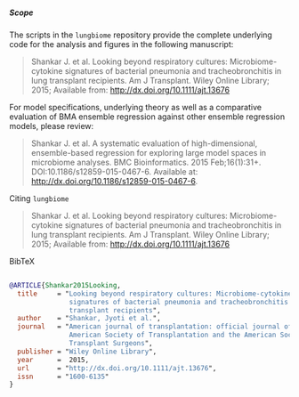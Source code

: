 ##### Scope
The scripts in the `lungbiome` repository provide the complete underlying code for the analysis and figures in the following manuscript:

> Shankar J. et al. Looking beyond respiratory cultures: Microbiome-cytokine signatures of bacterial pneumonia and tracheobronchitis in lung transplant recipients. Am J Transplant. Wiley Online Library; 2015; Available from: http://dx.doi.org/10.1111/ajt.13676

For model specifications, underlying theory as well as a comparative evaluation of BMA ensemble regression against other ensemble regression models, please review:

> Shankar J. et al. A systematic evaluation of high-dimensional, ensemble-based regression for exploring large model spaces in microbiome analyses. BMC Bioinformatics. 2015 Feb;16(1):31+. DOI:10.1186/s12859-015-0467-6. Available at: http://dx.doi.org/10.1186/s12859-015-0467-6.

Citing `lungbiome`

> Shankar J. et al. Looking beyond respiratory cultures: Microbiome-cytokine signatures of bacterial pneumonia and tracheobronchitis in lung transplant recipients. Am J Transplant. Wiley Online Library; 2015; Available from: http://dx.doi.org/10.1111/ajt.13676

BibTeX
```bibtex

@ARTICLE{Shankar2015Looking,
  title     = "Looking beyond respiratory cultures: Microbiome-cytokine
               signatures of bacterial pneumonia and tracheobronchitis in lung
               transplant recipients",
  author    = "Shankar, Jyoti et al.",
  journal   = "American journal of transplantation: official journal of the
               American Society of Transplantation and the American Society of
               Transplant Surgeons",
  publisher = "Wiley Online Library",
  year      =  2015,
  url       = "http://dx.doi.org/10.1111/ajt.13676",
  issn      = "1600-6135"
}
```
